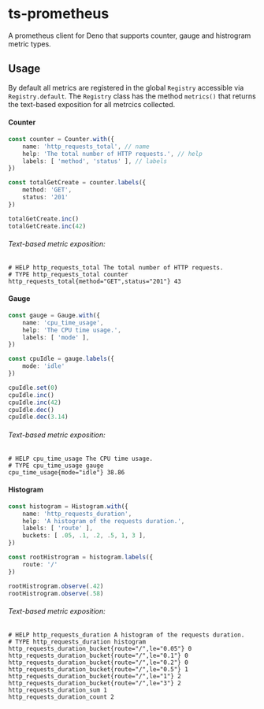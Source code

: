 # ts-prometheus

A prometheus client for Deno that supports counter, gauge and histrogram metric
types.

## Usage

By default all metrics are registered in the global `Registry` accessible via
`Registry.default`. The `Registry` class has the method `metrics()` that returns
the text-based exposition for all metrcics collected.

#### Counter

```ts
const counter = Counter.with({
    name: 'http_requests_total', // name
    help: 'The total number of HTTP requests.', // help
    labels: [ 'method', 'status' ], // labels
})

const totalGetCreate = counter.labels({
    method: 'GET',
    status: '201'
})

totalGetCreate.inc()
totalGetCreate.inc(42)
```
###### Text-based metric exposition:
```
# HELP http_requests_total The total number of HTTP requests.
# TYPE http_requests_total counter
http_requests_total{method="GET",status="201"} 43
```

#### Gauge

```ts
const gauge = Gauge.with({
    name: 'cpu_time_usage',
    help: 'The CPU time usage.',
    labels: [ 'mode' ],
})

const cpuIdle = gauge.labels({
    mode: 'idle'
})

cpuIdle.set(0)
cpuIdle.inc()
cpuIdle.inc(42)
cpuIdle.dec()
cpuIdle.dec(3.14)
```
###### Text-based metric exposition:
```
# HELP cpu_time_usage The CPU time usage.
# TYPE cpu_time_usage gauge
cpu_time_usage{mode="idle"} 38.86
```

#### Histogram

```ts
const histogram = Histogram.with({
    name: 'http_requests_duration',
    help: 'A histogram of the requests duration.',
    labels: [ 'route' ],
    buckets: [ .05, .1, .2, .5, 1, 3 ],
})

const rootHistrogram = histogram.labels({
    route: '/'
})

rootHistrogram.observe(.42)
rootHistrogram.observe(.58)
```
###### Text-based metric exposition:
```
# HELP http_requests_duration A histogram of the requests duration.
# TYPE http_requests_duration histogram
http_requests_duration_bucket{route="/",le="0.05"} 0
http_requests_duration_bucket{route="/",le="0.1"} 0
http_requests_duration_bucket{route="/",le="0.2"} 0
http_requests_duration_bucket{route="/",le="0.5"} 1
http_requests_duration_bucket{route="/",le="1"} 2
http_requests_duration_bucket{route="/",le="3"} 2
http_requests_duration_sum 1
http_requests_duration_count 2
```

